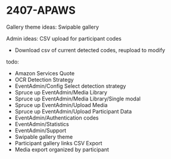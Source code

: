 # 2407-APAWS
 
Gallery theme ideas:
Swipable gallery

Admin ideas:
CSV upload for participant codes
- Download csv of current detected codes, reupload to modify




todo:
- Amazon Services Quote
- OCR Detection Strategy
- EventAdmin/Config Select detection strategy
- Spruce up EventAdmin/Media Library
- Spruce up EventAdmin/Media Library/Single modal
- Spruce up EventAdmin/Upload Media
- Spruce up EventAdmin/Upload Participant Data
- EventAdmin/Authentication codes
- EventAdmin/Statistics
- EventAdmin/Support
- Swipable gallery theme
- Participant gallery links CSV Export
- Media export organized by participant

